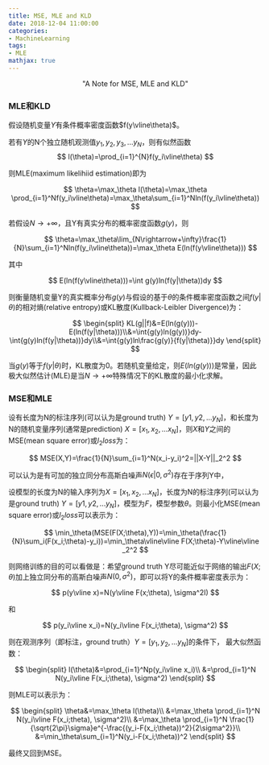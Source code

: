 ```yaml
---
title: MSE, MLE and KLD
date: 2018-12-04 11:00:00
categories:
- MachineLearning
tags:
- MLE
mathjax: true
---
```


<center>"A Note for MSE, MLE and KLD"</center>

<!-- more -->

### MLE和KLD

假设随机变量$Y$有条件概率密度函数$f(y\vline\theta)​$。

若有$Y$的N个独立随机观测值$y_1,y_2,y_3,...y_N$，则有似然函数
$$
l(\theta)=\prod_{i=1}^{N}f(y_i\vline\theta)
$$

则MLE(maximum likelihiid estimation)即为

$$
\theta=\max_\theta l(\theta)=\max_\theta \prod_{i=1}^Nf(y_i\vline\theta)=\max_\theta\sum_{i=1}^Nln(f(y_i\vline\theta))
$$

若假设$N\rightarrow+\infty$，且Y有真实分布的概率密度函数$g(y)$，则

$$
\theta=\max_\theta\lim_{N\rightarrow+\infty}\frac{1}{N}\sum_{i=1}^Nln(f(y_i\vline\theta))=\max_\theta E(ln(f(y\vline\theta)))
$$

其中

$$
E(ln(f(y\vline\theta)))=\int g(y)ln(f(y|\theta))dy
$$

则衡量随机变量Y的真实概率分布$g(y)$与假设的基于$\theta$的条件概率密度函数之间$f(y|\theta)$的相对熵(relative entropy)或KL散度(Kullback-Leibler Divergence)为：

$$
\begin{split}
KL(g||f)&=E(ln(g(y)))-E(ln(f(y|\theta)))\\&=\int{g(y)ln(g(y))}dy-\int{g(y)ln(f(y|\theta))}dy\\&=\int{g(y)ln\frac{g(y)}{f(y|\theta)}}dy
\end{split}
$$

当$g(y)$等于$f(y|\theta)$时，KL散度为0。若随机变量给定，则$E(ln(g(y)))$是常量，因此极大似然估计(MLE)是当$N\rightarrow+\infty$特殊情况下的KL散度的最小化求解。

### MSE和MLE

设有长度为N的标注序列(可以认为是ground truth) $Y=[y1,y2,...y_N]$，和长度为N的随机变量序列(通常是prediction) $X=[x_1,x_2,...x_N]$，则$X$和$Y$之间的MSE(mean square error)或$l_2 loss$为：

$$
MSE(X,Y)=\frac{1}{N}\sum_{i=1}^N(x_i-y_i)^2=||X-Y||_2^2
$$

可以认为是有可加的独立同分布高斯白噪声$N(\epsilon|0,\sigma^2)$存在于序列Y中，



设模型的长度为N的输入序列为$X=[x_1,x_2,...x_N]$，长度为N的标注序列(可以认为是ground truth) $Y=[y1,y2,...y_N]$，模型为$F$，模型参数$\theta$。则最小化MSE(mean square error)或$l_2 loss$可以表示为：

$$
\min_\theta(MSE(F(X;\theta),Y))=\min_\theta(\frac{1}{N}\sum_i(F(x_i;\theta)-y_i))=\min_\theta\vline\vline F(X;\theta)-Y\vline\vline _2^2
$$

则网络训练的目的可以看做是：希望ground truth Y尽可能近似于网络的输出$F(X;\theta)$加上独立同分布的高斯白噪声$N(0,\sigma^2)$，即可以将Y的条件概率密度表示为：

$$
p(y\vline x)=N(y\vline F(x;\theta), \sigma^2I)
$$

和

$$
p(y_i\vline x_i)=N(y_i\vline F(x_i;\theta), \sigma^2)
$$

则在观测序列（即标注，ground truth）$Y=[y_1,y_2,...y_N]$的条件下， 最大似然函数：

$$
\begin{split}
l(\theta)&=\prod_{i=1}^Np(y_i\vline x_i)\\
&=\prod_{i=1}^N N(y_i\vline F(x_i;\theta), \sigma^2)
\end{split}
$$

则MLE可以表示为：

$$
\begin{split}
\theta&=\max_\theta l(\theta)\\
&=\max_\theta \prod_{i=1}^N N(y_i\vline F(x_i;theta), \sigma^2)\\
&=\max_\theta \prod_{i=1}^N \frac{1}{\sqrt{2\pi}\sigma}e^{-\frac{(y_i-F(x_i;\theta))^2}{2\sigma^2}}\\
&=\min_\theta\sum_{i=1}^N(y_i-F(x_i;\theta))^2
\end{split}
$$

最终又回到MSE。